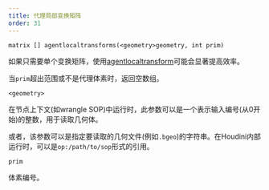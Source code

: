 ```yaml
---
title: 代理局部变换矩阵
order: 31
---
```

`matrix [] agentlocaltransforms(<geometry>geometry, int prim)`

如果只需要单个变换矩阵，使用[agentlocaltransform](agentlocaltransform.html "返回代理体素骨骼的当前局部空间变换矩阵")可能会显著提高效率。

当`prim`超出范围或不是代理体素时，返回空数组。

`<geometry>`

在节点上下文(如wrangle SOP)中运行时，此参数可以是一个表示输入编号(从0开始)的整数，用于读取几何体。

或者，该参数可以是指定要读取的几何文件(例如`.bgeo`)的字符串。在Houdini内部运行时，可以是`op:/path/to/sop`形式的引用。

`prim`

体素编号。